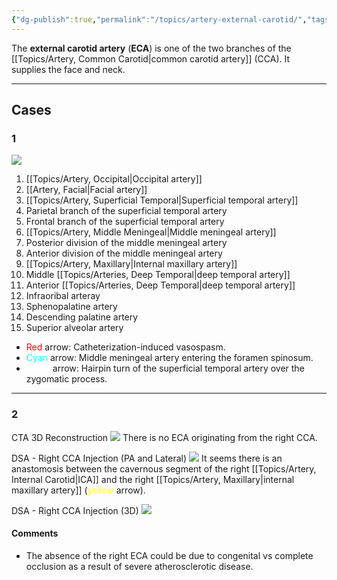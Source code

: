 ```yaml
---
{"dg-publish":true,"permalink":"/topics/artery-external-carotid/","tags":["anatomy","artery"],"created":"2023-09-01T12:23:14.259-07:00","updated":"2024-05-03T13:13:10.367-07:00"}
---
```



The **external carotid artery** (**ECA**) is one of the two branches of the [[Topics/Artery, Common Carotid\|common carotid artery]] (CCA). It supplies the face and neck.

---

## Cases

### 1

![](https://i.imgur.com/fVBdNlI.jpeg)
1. [[Topics/Artery, Occipital\|Occipital artery]]
2. [[Artery, Facial\|Facial artery]]
3. [[Topics/Artery, Superficial Temporal\|Superficial temporal artery]]
4. Parietal branch of the superficial temporal artery
5. Frontal branch of the superficial temporal artery
6. [[Topics/Artery, Middle Meningeal\|Middle meningeal artery]]
7. Posterior division of the middle meningeal artery
8. Anterior division of the middle meningeal artery
9. [[Topics/Artery, Maxillary\|Internal maxillary artery]]
10. Middle [[Topics/Arteries, Deep Temporal\|deep temporal artery]]
11. Anterior [[Topics/Arteries, Deep Temporal\|deep temporal artery]]
12. Infraoribal arteray
13. Sphenopalatine artery
14. Descending palatine artery
15. Superior alveolar artery

- <span style="color: red">Red</span> arrow: Catheterization-induced vasospasm.
- <span style="color: Cyan">Cyan</span> arrow: Middle meningeal artery entering the foramen spinosum.
- <span style="color: white">White</span> arrow: Hairpin turn of the superficial temporal artery over the zygomatic process.

---

### 2 

CTA 3D Reconstruction
![](https://i.imgur.com/HlEtOlb.png)
There is no ECA originating from the right CCA.

DSA - Right CCA Injection (PA and Lateral)
![](https://i.imgur.com/5Eo29Nw.png)
It seems there is an anastomosis between the cavernous segment of the right [[Topics/Artery, Internal Carotid\|ICA]] and the right [[Topics/Artery, Maxillary\|internal maxillary artery]] (<span style="color:yellow">yellow</span> arrow).

DSA - Right CCA Injection (3D)
![](https://i.imgur.com/j59pqXH.png)

#### Comments

- The absence of the right ECA could be due to congenital vs complete occlusion as a result of severe atherosclerotic disease.
